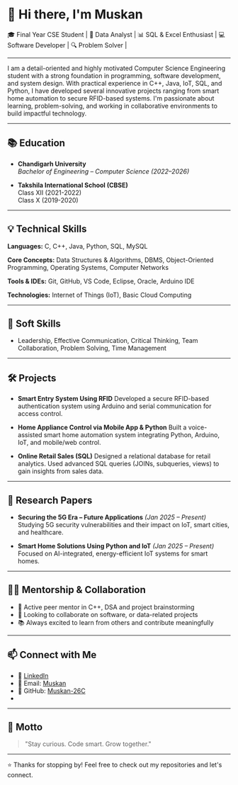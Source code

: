 # 👋 Hi there, I'm Muskan  
🎓 Final Year CSE Student | 📝 Data Analyst  | 📊 SQL & Excel Enthusiast | 💻 Software Developer | 🔍 Problem Solver |

---
I am a detail-oriented and highly motivated Computer Science Engineering student with a strong foundation in programming, software development, and system design. With practical experience in C++, Java, IoT, SQL, and Python, I have developed several innovative projects ranging from smart home automation to secure RFID-based systems. I'm passionate about learning, problem-solving, and working in collaborative environments to build impactful technology.

---

## 📚 Education

- **Chandigarh University**  
  *Bachelor of Engineering – Computer Science (2022–2026)*  
  
- **Takshila International School (CBSE)**  
  Class XII (2021-2022)  
  Class X (2019-2020) 

---

## 💡 Technical Skills

**Languages:**  C, C++, Java, Python, SQL, MySQL

**Core Concepts:**  Data Structures & Algorithms, DBMS, Object-Oriented Programming, Operating Systems, Computer Networks

**Tools & IDEs:**  Git, GitHub, VS Code, Eclipse, Oracle, Arduino IDE

**Technologies:**  Internet of Things (IoT), Basic Cloud Computing

---

## 🤝 Soft Skills

- Leadership, Effective Communication, Critical Thinking, Team Collaboration, Problem Solving, Time Management
---

## 🛠️ Projects

- **Smart Entry System Using RFID**  Developed a secure RFID-based authentication system using Arduino and serial communication for access control.

- **Home Appliance Control via Mobile App & Python**  Built a voice-assisted smart home automation system integrating Python, Arduino, IoT, and mobile/web control.

- **Online Retail Sales (SQL)**  Designed a relational database for retail analytics. Used advanced SQL queries (JOINs, subqueries, views) to gain insights from sales data.

---

## 🧪 Research Papers

- **Securing the 5G Era – Future Applications** *(Jan 2025 – Present)*   Studying 5G security vulnerabilities and their impact on IoT, smart cities, and healthcare.

- **Smart Home Solutions Using Python and IoT** *(Jan 2025 – Present)*  Focused on AI-integrated, energy-efficient IoT systems for smart homes.

---
## 👨‍🏫 Mentorship & Collaboration

- 💬 Active peer mentor in C++, DSA and project brainstorming  
- 🤝 Looking to collaborate on software, or data-related projects  
- 📚 Always excited to learn from others and contribute meaningfully

---

## 📫 Connect with Me

- 🔗 [LinkedIn](https://www.linkedin.com/in/muskan-370419249/)
- 📧 Email: [Muskan](muskan00hii@gmail.com)
- 🐙 GitHub: [Muskan-26C](https://github.com/Muskan-26C)
- 
---

## 🌟 Motto

> "Stay curious. Code smart. Grow together."

---

⭐ Thanks for stopping by! Feel free to check out my repositories and let's connect.
